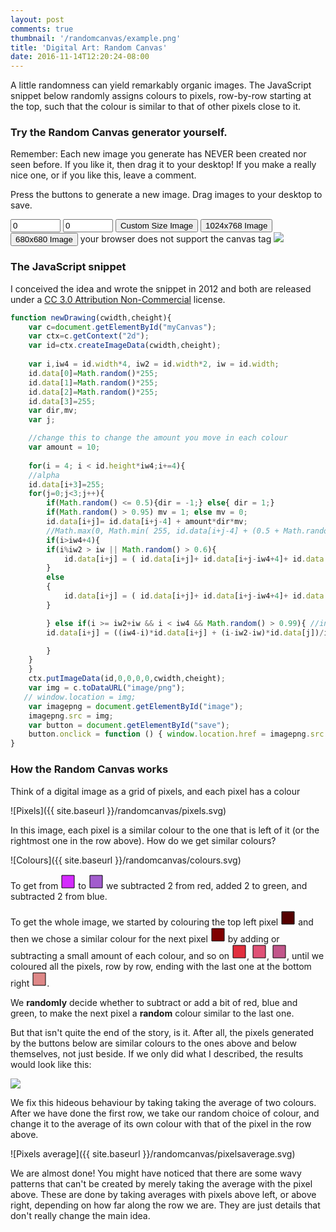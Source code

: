 ```yaml
---
layout: post
comments: true
thumbnail: '/randomcanvas/example.png'
title: 'Digital Art: Random Canvas'
date: 2016-11-14T12:20:24-08:00
---
```



A little randomness can yield remarkably organic images. The JavaScript snippet
below randomly assigns colours to pixels, row-by-row starting at the top, such
that the colour is similar to that of other pixels close to it.

### Try the Random Canvas generator yourself.

Remember: Each new image you generate has NEVER been created nor seen before.
If you like it, then drag it to your desktop! If you make a really nice
one, or if you like this, leave a comment.

Press the buttons to generate a new image.  Drag images to your desktop to save.

  <input type="number" id="cwidth" name="cwidth" min="0" max="10000" value ="0" />
  <input type="number" id="cheight" name="cheight" min="0" max="10000" value="0"/>
  <input type="button" onclick="customDrawing()" value="Custom Size Image" />
    <input type="button" onclick="bigDrawing()" value="1024x768 Image" />
    <input type="button" onclick="smallDrawing()" value="680x680 Image" />  

<canvas id="myCanvas" width="0" height="0">
your browser does not support the canvas tag </canvas>

  <script type="text/javascript" src="{{ site.baseurl }}/randomcanvas/randomCanvas.js"></script>

<img id="image" src="{{ site.baseurl }}/randomcanvas/example.png"/>



### The JavaScript snippet ###

I conceived the idea and wrote the snippet in 2012 and both are released under a
[CC 3.0 Attribution Non-Commercial](https://creativecommons.org/licenses/by-nc/3.0/)
license.

``` javascript
function newDrawing(cwidth,cheight){
    var c=document.getElementById("myCanvas");
    var ctx=c.getContext("2d");
    var id=ctx.createImageData(cwidth,cheight);
    
    var i,iw4 = id.width*4, iw2 = id.width*2, iw = id.width;
    id.data[0]=Math.random()*255;
    id.data[1]=Math.random()*255;
    id.data[2]=Math.random()*255;
    id.data[3]=255;
    var dir,mv;
    var j;

    //change this to change the amount you move in each colour
    var amount = 10;
    
    for(i = 4; i < id.height*iw4;i+=4){
	//alpha
	id.data[i+3]=255;
	for(j=0;j<3;j++){
	    if(Math.random() <= 0.5){dir = -1;} else{ dir = 1;}
	    if(Math.random() > 0.95) mv = 1; else mv = 0;
	    id.data[i+j]= id.data[i+j-4] + amount*dir*mv;
	    //Math.max(0, Math.min( 255, id.data[i+j-4] + (0.5 + Math.random())*dir ) );
	    if(i>iw4+4){
		if(i%iw2 > iw || Math.random() > 0.6){
		    id.data[i+j] = ( id.data[i+j]+ id.data[i+j-iw4+4]+ id.data[i+j-iw4-4]+ id.data[i+j-iw4])/4 + Math.random() - 0.5;
		}
		else
		{
		    id.data[i+j] = ( id.data[i+j]+ id.data[i+j-iw4+4]+ id.data[i+j-iw4-4]+ id.data[i+j-iw4-4])/4 + Math.random() - 0.5;
		}

	    } else if(i >= iw2+iw && i < iw4 && Math.random() > 0.99){ //in the first row we want to come back to the first colour
		id.data[i+j] = ((iw4-i)*id.data[i+j] + (i-iw2-iw)*id.data[j])/iw + Math.random() - 0.5;

	    }
	}
    }
    ctx.putImageData(id,0,0,0,0,cwidth,cheight);
    var img = c.toDataURL("image/png");
   // window.location = img;
    var imagepng = document.getElementById("image");
    imagepng.src = img;
    var button = document.getElementById("save");
    button.onclick = function () { window.location.href = imagepng.src.replace('image/png','image/octet-stream');};
}
```


### How the Random Canvas works ###


Think of a digital image as a grid of pixels, and each pixel has a colour

![Pixels]({{ site.baseurl }}/randomcanvas/pixels.svg)

In this image, each pixel is a similar colour to the one that is
left of it (or the rightmost one in the row above).  How do we get
similar colours?

![Colours]({{ site.baseurl }}/randomcanvas/colours.svg)

To get from <svg width="24" height="24" xmlns="http://www.w3.org/2000/svg">
       <rect
       style="fill:#d42aff;fill-opacity:1;stroke:#000000;stroke-width:1;stroke-linejoin:bevel;stroke-miterlimit:4;stroke-opacity:1"
       width="20" height="20" x="2" y="2" /> </svg> to <svg width="24"
       height="24" xmlns="http://www.w3.org/2000/svg"> <rect
       style="fill:#a25ccd;fill-opacity:1;stroke:#000000;stroke-width:1;stroke-linejoin:bevel;stroke-miterlimit:4;stroke-opacity:1"
       width="20" height="20" x="2" y="2" /> </svg> we subtracted 2 from red,
       added 2 to green, and subtracted 2 from blue.


To get the whole image, we started by colouring the top left pixel <svg
       width="24" height="24" xmlns="http://www.w3.org/2000/svg"> <rect
       style="fill:#550000;fill-opacity:1;stroke:#000000;stroke-width:1;stroke-linejoin:bevel;stroke-miterlimit:4;stroke-opacity:1"
       width="20" height="20" x="2" y="2" /> </svg> and then we chose a similar
       colour for the next pixel <svg width="24" height="24"
       xmlns="http://www.w3.org/2000/svg"> <rect
       style="fill:#800000;fill-opacity:1;stroke:#000000;stroke-width:1;stroke-linejoin:bevel;stroke-miterlimit:4;stroke-opacity:1"
       width="20" height="20" x="2" y="2" /> </svg> by adding or subtracting a
       small amount of each colour, and so on <svg width="24" height="24"
       xmlns="http://www.w3.org/2000/svg"> <rect
       style="fill:#e12e3e;fill-opacity:1;stroke:#000000;stroke-width:1;stroke-linejoin:bevel;stroke-miterlimit:4;stroke-opacity:1"
       width="20" height="20" x="2" y="2" /> </svg>, <svg width="24" height="24"
       xmlns="http://www.w3.org/2000/svg"> <rect
       style="fill:#df5176;fill-opacity:1;stroke:#000000;stroke-width:1;stroke-linejoin:bevel;stroke-miterlimit:4;stroke-opacity:1"
       width="20" height="20" x="2" y="2" /> </svg>, <svg width="24" height="24"
       xmlns="http://www.w3.org/2000/svg"> <rect
       style="fill:#c1568a;fill-opacity:1;stroke:#000000;stroke-width:1;stroke-linejoin:bevel;stroke-miterlimit:4;stroke-opacity:1"
       width="20" height="20" x="2" y="2" /> </svg>, until we coloured all the
       pixels, row by row, ending with the last one at the bottom right <svg
       width="24" height="24" xmlns="http://www.w3.org/2000/svg"> <rect
       style="fill:#de8787;fill-opacity:1;stroke:#000000;stroke-width:1;stroke-linejoin:bevel;stroke-miterlimit:4;stroke-opacity:1"
       width="20" height="20" x="2" y="2" /> </svg>.

We **randomly** decide whether to subtract or add a bit of red,
blue and green, to make the next pixel a **random** colour similar
to the last one.

But that isn't quite the end of the story, is it.  After all, the
pixels generated by the buttons below are similar colours to the ones
above and below themselves, not just beside.  If we only did what I
described, the results would look like this:


<img src="{{ site.baseurl }}/randomcanvas/notsorandomcanvas.png" />

We fix this hideous behaviour by taking taking the average of two
colours.  After we have done the first row, we take our random choice
of colour, and change it to the average of its own colour with that of
the pixel in the row above.

![Pixels average]({{ site.baseurl }}/randomcanvas/pixelsaverage.svg)

We are almost done!  You might have noticed that there are some
wavy patterns that can't be created by merely taking the average with
the pixel above.  These are done by taking averages with pixels above
left, or above right, depending on how far along the row we are.  They
are just details that don't really change the main idea.

